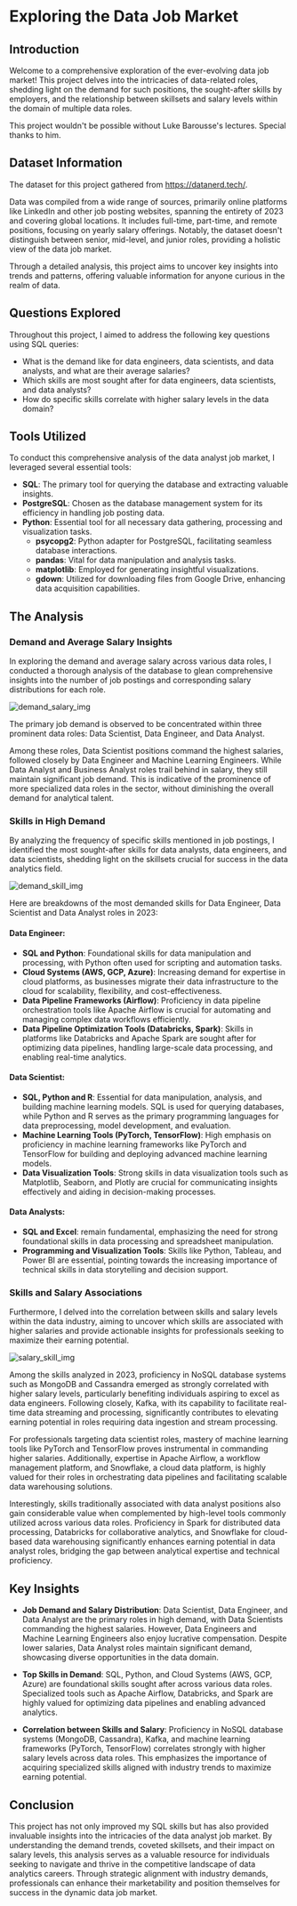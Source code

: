 # Exploring the Data Job Market

## Introduction

Welcome to a comprehensive exploration of the ever-evolving data job market! This project delves into the intricacies of data-related roles, shedding light on the demand for such positions, the sought-after skills by employers, and the relationship between skillsets and salary levels within the domain of multiple data roles.

This project wouldn't be possible without Luke Barousse's lectures. Special thanks to him.

## Dataset Information
The dataset for this project gathered from https://datanerd.tech/.

Data was compiled from a wide range of sources, primarily online platforms like LinkedIn and other job posting websites, spanning the entirety of 2023 and covering global locations. It includes full-time, part-time, and remote positions, focusing on yearly salary offerings. Notably, the dataset doesn't distinguish between senior, mid-level, and junior roles, providing a holistic view of the data job market. 

Through a detailed analysis, this project aims to uncover key insights into trends and patterns, offering valuable information for anyone curious in the realm of data.

## Questions Explored

Throughout this project, I aimed to address the following key questions using SQL queries:
- What is the demand like for data engineers, data scientists, and data analysts, and what are their average salaries?
- Which skills are most sought after for data engineers, data scientists, and data analysts?
- How do specific skills correlate with higher salary levels in the data domain?

## Tools Utilized

To conduct this comprehensive analysis of the data analyst job market, I leveraged several essential tools:
- **SQL**: The primary tool for querying the database and extracting valuable insights.
- **PostgreSQL**: Chosen as the database management system for its efficiency in handling job posting data.
- **Python**: Essential tool for all necessary data gathering, processing and visualization tasks.
  - **psycopg2**: Python adapter for PostgreSQL, facilitating seamless database interactions.
  - **pandas**: Vital for data manipulation and analysis tasks.
  - **matplotlib**: Employed for generating insightful visualizations.
  - **gdown**: Utilized for downloading files from Google Drive, enhancing data acquisition capabilities.

## The Analysis

### Demand and Average Salary Insights

In exploring the demand and average salary across various data roles, I conducted a thorough analysis of the database to glean comprehensive insights into the number of job postings and corresponding salary distributions for each role.

![demand_salary_img](/assets/1_asset.png)

The primary job demand is observed to be concentrated within three prominent data roles: Data Scientist, Data Engineer, and Data Analyst.

Among these roles, Data Scientist positions command the highest salaries, followed closely by Data Engineer and Machine Learning Engineers. While Data Analyst and Business Analyst roles trail behind in salary, they still maintain significant job demand. This is indicative of the prominence of more specialized data roles in the sector, without diminishing the overall demand for analytical talent.

### Skills in High Demand

By analyzing the frequency of specific skills mentioned in job postings, I identified the most sought-after skills for data analysts, data engineers, and data scientists, shedding light on the skillsets crucial for success in the data analytics field.

![demand_skill_img](/assets/2_asset.png)

Here are breakdowns of the most demanded skills for Data Engineer, Data Scientist and Data Analyst roles in 2023:

#### Data Engineer:
- **SQL and Python**: Foundational skills for data manipulation and processing, with Python often used for scripting and automation tasks.
- **Cloud Systems (AWS, GCP, Azure)**: Increasing demand for expertise in cloud platforms, as businesses migrate their data infrastructure to the cloud for scalability, flexibility, and cost-effectiveness.
- **Data Pipeline Frameworks (Airflow)**: Proficiency in data pipeline orchestration tools like Apache Airflow is crucial for automating and managing complex data workflows efficiently.
- **Data Pipeline Optimization Tools (Databricks, Spark)**: Skills in platforms like Databricks and Apache Spark are sought after for optimizing data pipelines, handling large-scale data processing, and enabling real-time analytics.

#### Data Scientist:
- **SQL, Python and R**: Essential for data manipulation, analysis, and building machine learning models. SQL is used for querying databases, while Python and R serves as the primary programming languages for data preprocessing, model development, and evaluation.
- **Machine Learning Tools (PyTorch, TensorFlow)**: High emphasis on proficiency in machine learning frameworks like PyTorch and TensorFlow for building and deploying advanced machine learning models.
- **Data Visualization Tools**: Strong skills in data visualization tools such as Matplotlib, Seaborn, and Plotly are crucial for communicating insights effectively and aiding in decision-making processes.

#### Data Analysts:
- **SQL and Excel**: remain fundamental, emphasizing the need for strong foundational skills in data processing and spreadsheet manipulation.
- **Programming and Visualization Tools**: Skills like Python, Tableau, and Power BI are essential, pointing towards the increasing importance of technical skills in data storytelling and decision support.


### Skills and Salary Associations

Furthermore, I delved into the correlation between skills and salary levels within the data industry, aiming to uncover which skills are associated with higher salaries and provide actionable insights for professionals seeking to maximize their earning potential.

![salary_skill_img](/assets/3_asset.png)

Among the skills analyzed in 2023, proficiency in NoSQL database systems such as MongoDB and Cassandra emerged as strongly correlated with higher salary levels, particularly benefiting individuals aspiring to excel as data engineers. Following closely, Kafka, with its capability to facilitate real-time data streaming and processing, significantly contributes to elevating earning potential in roles requiring data ingestion and stream processing.

For professionals targeting data scientist roles, mastery of machine learning tools like PyTorch and TensorFlow proves instrumental in commanding higher salaries. Additionally, expertise in Apache Airflow, a workflow management platform, and Snowflake, a cloud data platform, is highly valued for their roles in orchestrating data pipelines and facilitating scalable data warehousing solutions.

Interestingly, skills traditionally associated with data analyst positions also gain considerable value when complemented by high-level tools commonly utilized across various data roles. Proficiency in Spark for distributed data processing, Databricks for collaborative analytics, and Snowflake for cloud-based data warehousing significantly enhances earning potential in data analyst roles, bridging the gap between analytical expertise and technical proficiency.


## Key Insights
- **Job Demand and Salary Distribution**: Data Scientist, Data Engineer, and Data Analyst are the primary roles in high demand, with Data Scientists commanding the highest salaries. However, Data Engineers and Machine Learning Engineers also enjoy lucrative compensation. Despite lower salaries, Data Analyst roles maintain significant demand, showcasing diverse opportunities in the data domain.

- **Top Skills in Demand**: SQL, Python, and Cloud Systems (AWS, GCP, Azure) are foundational skills sought after across various data roles. Specialized tools such as Apache Airflow, Databricks, and Spark are highly valued for optimizing data pipelines and enabling advanced analytics.

- **Correlation between Skills and Salary**: Proficiency in NoSQL database systems (MongoDB, Cassandra), Kafka, and machine learning frameworks (PyTorch, TensorFlow) correlates strongly with higher salary levels across data roles. This emphasizes the importance of acquiring specialized skills aligned with industry trends to maximize earning potential.

## Conclusion
This project has not only improved my SQL skills but has also provided invaluable insights into the intricacies of the data analyst job market. By understanding the demand trends, coveted skillsets, and their impact on salary levels, this analysis serves as a valuable resource for individuals seeking to navigate and thrive in the competitive landscape of data analytics careers. Through strategic alignment with industry demands, professionals can enhance their marketability and position themselves for success in the dynamic data job market.
